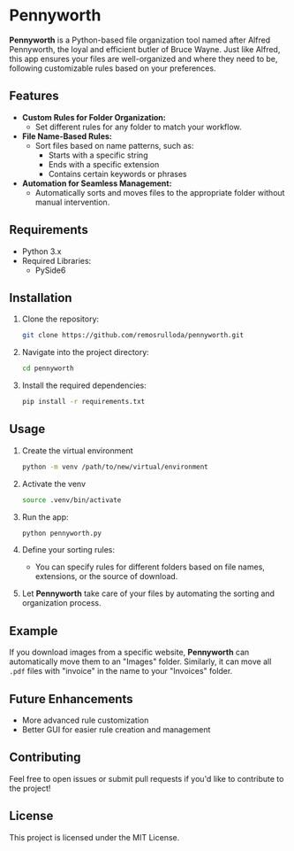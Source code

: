 
# Pennyworth

**Pennyworth** is a Python-based file organization tool named after Alfred Pennyworth, the loyal and efficient butler of Bruce Wayne. Just like Alfred, this app ensures your files are well-organized and where they need to be, following customizable rules based on your preferences.

## Features

- **Custom Rules for Folder Organization:** 
  - Set different rules for any folder to match your workflow.
- **File Name-Based Rules:**
  - Sort files based on name patterns, such as:
    - Starts with a specific string
    - Ends with a specific extension
    - Contains certain keywords or phrases
- **Automation for Seamless Management:**
  - Automatically sorts and moves files to the appropriate folder without manual intervention.

## Requirements

- Python 3.x
- Required Libraries:
  - PySide6

## Installation

1. Clone the repository:

    ```bash
    git clone https://github.com/remosrulloda/pennyworth.git
    ```

2. Navigate into the project directory:

    ```bash
    cd pennyworth
    ```

3. Install the required dependencies:

    ```bash
    pip install -r requirements.txt
    ```

## Usage

1. Create the virtual environment
    ```bash
    python -m venv /path/to/new/virtual/environment
    ```

2. Activate the venv 
    ```bash
    source .venv/bin/activate 
    ```

3. Run the app:

    ```bash
    python pennyworth.py
    ```

4. Define your sorting rules:
   - You can specify rules for different folders based on file names, extensions, or the source of download.
   
5. Let **Pennyworth** take care of your files by automating the sorting and organization process.

## Example

If you download images from a specific website, **Pennyworth** can automatically move them to an "Images" folder. Similarly, it can move all `.pdf` files with "invoice" in the name to your "Invoices" folder.

## Future Enhancements

- More advanced rule customization
- Better GUI for easier rule creation and management

## Contributing

Feel free to open issues or submit pull requests if you'd like to contribute to the project!

## License

This project is licensed under the MIT License.
